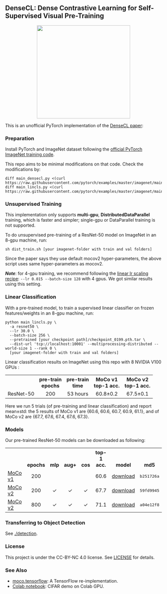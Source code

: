 ## DenseCL: Dense Contrastive Learning for Self-Supervised Visual Pre-Training


<p align="center">
  <img src="https://user-images.githubusercontent.com/11435359/71603927-0ca98d00-2b14-11ea-9fd8-10d984a2de45.png" width="300">
</p>

This is an unofficial PyTorch implementation of the [DenseCL paper](https://arxiv.org/abs/2011.09157):


### Preparation

Install PyTorch and ImageNet dataset following the [official PyTorch ImageNet training code](https://github.com/pytorch/examples/tree/master/imagenet).

This repo aims to be minimal modifications on that code. Check the modifications by:
```
diff main_densecl.py <(curl https://raw.githubusercontent.com/pytorch/examples/master/imagenet/main.py)
diff main_lincls.py <(curl https://raw.githubusercontent.com/pytorch/examples/master/imagenet/main.py)
```


### Unsupervised Training

This implementation only supports **multi-gpu**, **DistributedDataParallel** training, which is faster and simpler; single-gpu or DataParallel training is not supported.

To do unsupervised pre-training of a ResNet-50 model on ImageNet in an 8-gpu machine, run:
```
sh dist_train.sh [your imagenet-folder with train and val folders]
```
Since the paper says they use default mocov2 hyper-parameters, the above script uses same hyper-parameters as mocov2.

***Note***: for 4-gpu training, we recommend following the [linear lr scaling recipe](https://arxiv.org/abs/1706.02677): `--lr 0.015 --batch-size 128` with 4 gpus. We got similar results using this setting.


### Linear Classification

With a pre-trained model, to train a supervised linear classifier on frozen features/weights in an 8-gpu machine, run:
```
python main_lincls.py \
  -a resnet50 \
  --lr 30.0 \
  --batch-size 256 \
  --pretrained [your checkpoint path]/checkpoint_0199.pth.tar \
  --dist-url 'tcp://localhost:10001' --multiprocessing-distributed --world-size 1 --rank 0 \
  [your imagenet-folder with train and val folders]
```

Linear classification results on ImageNet using this repo with 8 NVIDIA V100 GPUs :
<table><tbody>
<!-- START TABLE -->
<!-- TABLE HEADER -->
<th valign="bottom"></th>
<th valign="bottom">pre-train<br/>epochs</th>
<th valign="bottom">pre-train<br/>time</th>
<th valign="bottom">MoCo v1<br/>top-1 acc.</th>
<th valign="bottom">MoCo v2<br/>top-1 acc.</th>
<!-- TABLE BODY -->
<tr><td align="left">ResNet-50</td>
<td align="center">200</td>
<td align="center">53 hours</td>
<td align="center">60.8&plusmn;0.2</td>
<td align="center">67.5&plusmn;0.1</td>
</tr>
</tbody></table>

Here we run 5 trials (of pre-training and linear classification) and report mean&plusmn;std: the 5 results of MoCo v1 are {60.6, 60.6, 60.7, 60.9, 61.1}, and of MoCo v2 are {67.7, 67.6, 67.4, 67.6, 67.3}.


### Models

Our pre-trained ResNet-50 models can be downloaded as following:
<table><tbody>
<!-- START TABLE -->
<!-- TABLE HEADER -->
<th valign="bottom"></th>
<th valign="bottom">epochs</th>
<th valign="bottom">mlp</th>
<th valign="bottom">aug+</th>
<th valign="bottom">cos</th>
<th valign="bottom">top-1 acc.</th>
<th valign="bottom">model</th>
<th valign="bottom">md5</th>
<!-- TABLE BODY -->
<tr><td align="left"><a href="https://arxiv.org/abs/1911.05722">MoCo v1</a></td>
<td align="center">200</td>
<td align="center"></td>
<td align="center"></td>
<td align="center"></td>
<td align="center">60.6</td>
<td align="center"><a href="https://dl.fbaipublicfiles.com/moco/moco_checkpoints/moco_v1_200ep/moco_v1_200ep_pretrain.pth.tar">download</a></td>
<td align="center"><tt>b251726a</tt></td>
</tr>
<tr><td align="left"><a href="https://arxiv.org/abs/2003.04297">MoCo v2</a></td>
<td align="center">200</td>
<td align="center">&#x2713</td>
<td align="center">&#x2713</td>
<td align="center">&#x2713</td>
<td align="center">67.7</td>
<td align="center"><a href="https://dl.fbaipublicfiles.com/moco/moco_checkpoints/moco_v2_200ep/moco_v2_200ep_pretrain.pth.tar">download</a></td>
<td align="center"><tt>59fd9945</tt></td>
</tr>
<tr><td align="left"><a href="https://arxiv.org/abs/2003.04297">MoCo v2</a></td>
<td align="center">800</td>
<td align="center">&#x2713</td>
<td align="center">&#x2713</td>
<td align="center">&#x2713</td>
<td align="center">71.1</td>
<td align="center"><a href="https://dl.fbaipublicfiles.com/moco/moco_checkpoints/moco_v2_800ep/moco_v2_800ep_pretrain.pth.tar">download</a></td>
<td align="center"><tt>a04e12f8</tt></td>
</tr>
</tbody></table>


### Transferring to Object Detection

See [./detection](detection).


### License

This project is under the CC-BY-NC 4.0 license. See [LICENSE](LICENSE) for details.

### See Also
* [moco.tensorflow](https://github.com/ppwwyyxx/moco.tensorflow): A TensorFlow re-implementation.
* [Colab notebook](https://colab.research.google.com/github/facebookresearch/moco/blob/colab-notebook/colab/moco_cifar10_demo.ipynb): CIFAR demo on Colab GPU.
